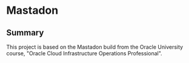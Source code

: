# Mastadon

## Summary

This project is based on the Mastadon build from the Oracle University course, "Oracle Cloud Infrastructure Operations Professional".
